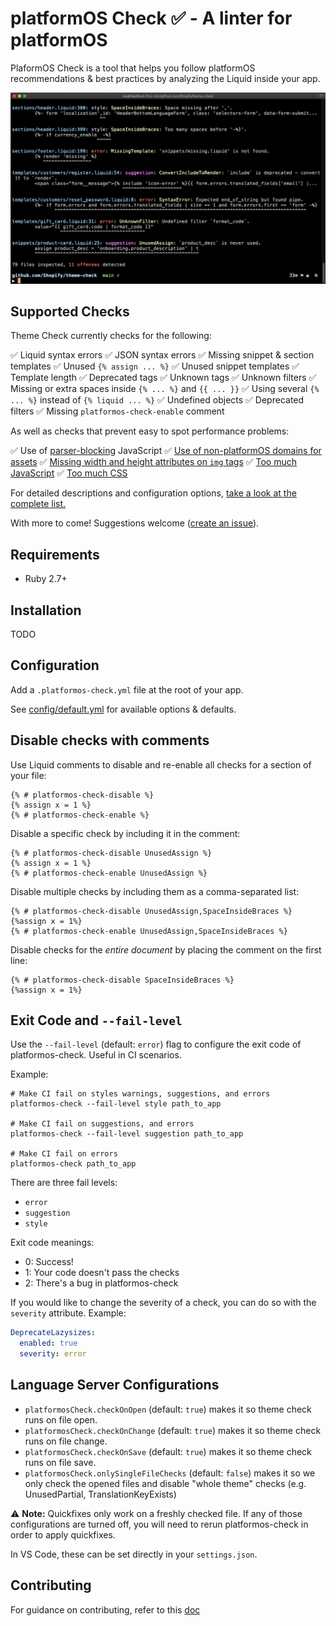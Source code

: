 # platformOS Check ✅ - A linter for platformOS

PlaformOS Check is a tool that helps you follow platformOS recommendations & best practices by analyzing the Liquid inside your app.

![](docs/preview.png)

## Supported Checks

Theme Check currently checks for the following:

✅ Liquid syntax errors
✅ JSON syntax errors
✅ Missing snippet & section templates
✅ Unused `{% assign ... %}`
✅ Unused snippet templates
✅ Template length
✅ Deprecated tags
✅ Unknown tags
✅ Unknown filters
✅ Missing or extra spaces inside `{% ... %}` and `{{ ... }}`
✅ Using several `{% ... %}` instead of `{% liquid ... %}`
✅ Undefined objects
✅ Deprecated filters
✅ Missing `platformos-check-enable` comment

As well as checks that prevent easy to spot performance problems:

✅ Use of [parser-blocking](/docs/checks/parser_blocking_javascript.md) JavaScript
✅ [Use of non-platformOS domains for assets](/docs/checks/remote_asset.md)
✅ [Missing width and height attributes on `img` tags](/docs/checks/img_width_and_height.md)
✅ [Too much JavaScript](/docs/checks/asset_size_javascript.md)
✅ [Too much CSS](/docs/checks/asset_size_css.md)

For detailed descriptions and configuration options, [take a look at the complete list.](/docs/checks/)

With more to come! Suggestions welcome ([create an issue](https://github.com/Platform-OS/platformos-lsp/issues)).

## Requirements

- Ruby 2.7+

## Installation

TODO

## Configuration

Add a `.platformos-check.yml` file at the root of your app.

See [config/default.yml](config/default.yml) for available options & defaults.

## Disable checks with comments

Use Liquid comments to disable and re-enable all checks for a section of your file:

```liquid
{% # platformos-check-disable %}
{% assign x = 1 %}
{% # platformos-check-enable %}
```

Disable a specific check by including it in the comment:

```liquid
{% # platformos-check-disable UnusedAssign %}
{% assign x = 1 %}
{% # platformos-check-enable UnusedAssign %}
```

Disable multiple checks by including them as a comma-separated list:

```liquid
{% # platformos-check-disable UnusedAssign,SpaceInsideBraces %}
{%assign x = 1%}
{% # platformos-check-enable UnusedAssign,SpaceInsideBraces %}
```

Disable checks for the _entire document_ by placing the comment on the first line:

```liquid
{% # platformos-check-disable SpaceInsideBraces %}
{%assign x = 1%}
```

## Exit Code and `--fail-level`

Use the `--fail-level` (default: `error`) flag to configure the exit code of platformos-check. Useful in CI scenarios.

Example:

```
# Make CI fail on styles warnings, suggestions, and errors
platformos-check --fail-level style path_to_app

# Make CI fail on suggestions, and errors
platformos-check --fail-level suggestion path_to_app

# Make CI fail on errors
platformos-check path_to_app
```

There are three fail levels:

- `error`
- `suggestion`
- `style`

Exit code meanings:

- 0: Success!
- 1: Your code doesn't pass the checks
- 2: There's a bug in platformos-check

If you would like to change the severity of a check, you can do so with the `severity` attribute. Example:

```yaml
DeprecateLazysizes:
  enabled: true
  severity: error
```

## Language Server Configurations

- `platformosCheck.checkOnOpen` (default: `true`) makes it so theme check runs on file open.
- `platformosCheck.checkOnChange` (default: `true`) makes it so theme check runs on file change.
- `platformosCheck.checkOnSave` (default: `true`) makes it so theme check runs on file save.
- `platformosCheck.onlySingleFileChecks` (default: `false`) makes it so we only check the opened files and disable "whole theme" checks (e.g. UnusedPartial, TranslationKeyExists)

⚠️ **Note:** Quickfixes only work on a freshly checked file. If any of those configurations are turned off, you will need to rerun platformos-check in order to apply quickfixes.

In VS Code, these can be set directly in your `settings.json`.

## Contributing

For guidance on contributing, refer to this [doc](/CONTRIBUTING.md)
